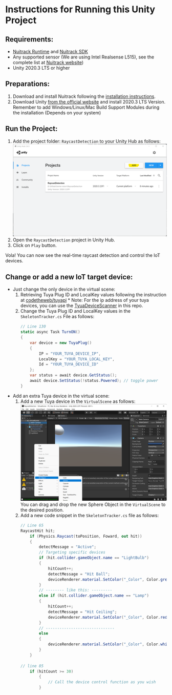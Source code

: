 # Instructions for Running this Unity Project

## Requirements:
* [Nuitrack Runtime](/Platforms) and [Nuitrack SDK](https://github.com/3DiVi/nuitrack-sdk)
* Any supported sensor (We are using Intel Realsense L515), see the complete list at [Nuitrack website](https://nuitrack.com/#sensors))
* Unity 2020.3 LTS or higher

## Preparations:
1. Download and install Nuitrack following the [installation instructions](https://github.com/3DiVi/nuitrack-sdk/blob/master/doc/Install.md). 
1. Download Unity [from the official website](https://unity3d.com/get-unity/download) and install 2020.3 LTS Version. Remember to add Windows/Linux/Mac Build Support Modules during the installation (Depends on your system)

## Run the Project:
1. Add the project folder: `RaycastDetection` to your Unity Hub as follows:
  ![image](../doc/capture_1.png)
1. Open the `RaycastDetection` project in Unity Hub.
1. Click on `Play` button.

Vola! You can now see the real-time raycast detection and control the IoT devices.

## Change or add a new IoT target device:
* Just change the only device in the virtual scene:
    1. Retrieving Tuya Plug ID and LocalKey values following the instruction at [codetheweb/tuyapi](https://github.com/codetheweb/tuyapi/blob/master/docs/SETUP.md)
      * Note: For the ip address of your tuya devices, you can use the [TyuaDeviceScanner](../TuyaDeviceScanner) in this repo.
    1. Change the Tuya Plug ID and LocalKey values in the `SkeletonTracker.cs` File as follows:
        ```C#
        // Line 130
        static async Task TurnON()
        {
            var device = new TuyaPlug()
            {
                IP = "YOUR_TUYA_DEVICE_IP",
                LocalKey = "YOUR_TUYA_LOCAL_KEY",
                Id = "YOUR_TUYA_DEVICE_ID"
            };
            var status = await device.GetStatus();
            await device.SetStatus(!status.Powered); // toggle power
        }
        ```
* Add an extra Tuya device in the virtual scene:
    1. Add a new Tuya device in the `VirtualScene` as follows:
    ![image](../doc/capture_2.png)
       You can drag and drop the new Sphere Object in the `VirtualScene` to the desired position.
    1. Add a new code snippet in the `SkeletonTracker.cs` file as follows:
        ```C#
        // Line 65
        RaycastHit hit;
            if (Physics.Raycast(toPosition, Foward, out hit))
            {
                detectMessage = "Active";
                // Targeting specific devices
                if (hit.collider.gameObject.name == "LightBulb")
                {
                    hitCount++;
                    detectMessage = "Hit Ball";
                    deviceRenderer.material.SetColor("_Color", Color.green);
                }
                // -------- like this: ---------
                else if (hit.collider.gameObject.name == "Lamp")
                {
                    hitCount++;
                    detectMessage = "Hit Ceiling";
                    deviceRenderer.material.SetColor("_Color", Color.red);
                }
                // ------------------------------
                else
                {
                    deviceRenderer.material.SetColor("_Color", Color.white);
                }
            }
            
       // line 85
            if (hitCount >= 30)
                {
                    // Call the device control function as you wish
                }
        ```
